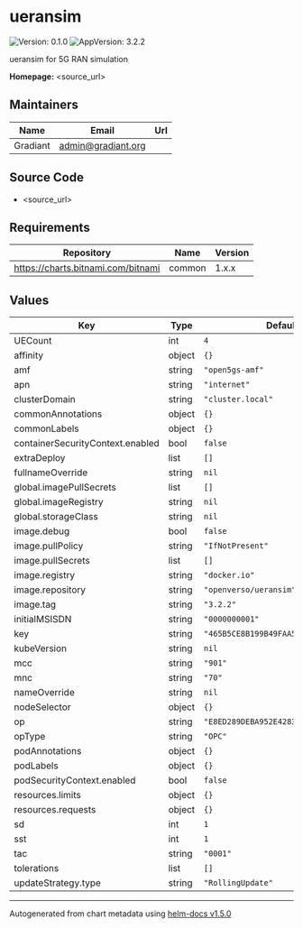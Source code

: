 # ueransim

![Version: 0.1.0](https://img.shields.io/badge/Version-0.1.0-informational?style=flat-square) ![AppVersion: 3.2.2](https://img.shields.io/badge/AppVersion-3.2.2-informational?style=flat-square)

ueransim for 5G RAN simulation

**Homepage:** <source_url>

## Maintainers

| Name | Email | Url |
| ---- | ------ | --- |
| Gradiant | admin@gradiant.org |  |

## Source Code

* <source_url>

## Requirements

| Repository | Name | Version |
|------------|------|---------|
| https://charts.bitnami.com/bitnami | common | 1.x.x |

## Values

| Key | Type | Default | Description |
|-----|------|---------|-------------|
| UECount | int | `4` |  |
| affinity | object | `{}` |  |
| amf | string | `"open5gs-amf"` |  |
| apn | string | `"internet"` |  |
| clusterDomain | string | `"cluster.local"` |  |
| commonAnnotations | object | `{}` |  |
| commonLabels | object | `{}` |  |
| containerSecurityContext.enabled | bool | `false` |  |
| extraDeploy | list | `[]` |  |
| fullnameOverride | string | `nil` |  |
| global.imagePullSecrets | list | `[]` |  |
| global.imageRegistry | string | `nil` |  |
| global.storageClass | string | `nil` |  |
| image.debug | bool | `false` |  |
| image.pullPolicy | string | `"IfNotPresent"` |  |
| image.pullSecrets | list | `[]` |  |
| image.registry | string | `"docker.io"` |  |
| image.repository | string | `"openverso/ueransim"` |  |
| image.tag | string | `"3.2.2"` |  |
| initialMSISDN | string | `"0000000001"` |  |
| key | string | `"465B5CE8B199B49FAA5F0A2EE238A6BC"` |  |
| kubeVersion | string | `nil` |  |
| mcc | string | `"901"` |  |
| mnc | string | `"70"` |  |
| nameOverride | string | `nil` |  |
| nodeSelector | object | `{}` |  |
| op | string | `"E8ED289DEBA952E4283B54E88E6183CA"` |  |
| opType | string | `"OPC"` |  |
| podAnnotations | object | `{}` |  |
| podLabels | object | `{}` |  |
| podSecurityContext.enabled | bool | `false` |  |
| resources.limits | object | `{}` |  |
| resources.requests | object | `{}` |  |
| sd | int | `1` |  |
| sst | int | `1` |  |
| tac | string | `"0001"` |  |
| tolerations | list | `[]` |  |
| updateStrategy.type | string | `"RollingUpdate"` |  |

----------------------------------------------
Autogenerated from chart metadata using [helm-docs v1.5.0](https://github.com/norwoodj/helm-docs/releases/v1.5.0)
